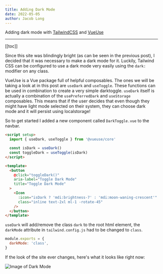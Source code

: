 ```yaml
---
title: Adding Dark Mode
date: 2022-05-05
author: Jacob Long
---
```


Adding dark mode with [TailwindCSS](https://tailwindcss.com/) and [VueUse](https://vueuse.org/)

---

[[toc]]

Since this site was blindingly bright (as can be seen in the previous post), I decided that it was necessary to make a dark mode for it. Luckily, Tailwind CSS can be configured to use a dark mode very easily using the `dark:` modifier on any class.

VueUse is a Vue package full of helpful composables. The ones we will be taking a look at in this post are `useDark` and `useToggle`. These functions can be used in combination to create a very simple darktoggle. `useDark` itself is actually a combination of the `usePreferredDark` and `useStorage` composables. This means that if the user decides that even though they might have light mode selected on their system, they can choose dark mode and it will persist using localstorage!

So to get started I added a new component called `DarkToggle.vue` to the navbar.

```html
<script setup>
  import { useDark, useToggle } from '@vueuse/core'

  const isDark = useDark()
  const toggleDark = useToggle(isDark)
</script>

<template>
  <button
    @click="toggleDark()"
    aria-label="Toggle Dark Mode"
    title="Toggle Dark Mode"
  >
    <Icon
      :icon="isDark ? 'mdi:brightness-7' : 'mdi:moon-waning-crescent'"
      class="inline text-2xl ml-1 -rotate-45"
    />
  </button>
</template>
```

`useDark` will add/remove the class `dark` to the root html element, the `darkMode` attribute in `tailwind.config.js` had to be changed to `class`.

```js
module.exports = {
  darkMode: 'class',
}
```

If the look of the site ever changes, here's what it looks like right now:

![Image of Dark Mode](/dark-mode.png)
